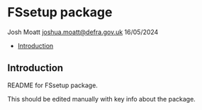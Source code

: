FSsetup package
================
Josh Moatt <joshua.moatt@defra.gov.uk>
16/05/2024

- <a href="#introduction" id="toc-introduction">Introduction</a>

## Introduction

README for FSsetup package.

This should be edited manually with key info about the package.
